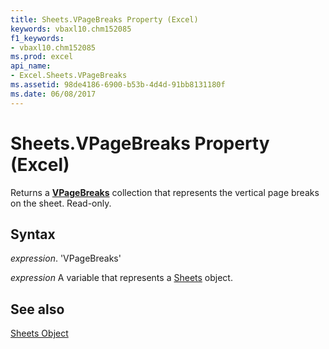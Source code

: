 ```yaml
---
title: Sheets.VPageBreaks Property (Excel)
keywords: vbaxl10.chm152085
f1_keywords:
- vbaxl10.chm152085
ms.prod: excel
api_name:
- Excel.Sheets.VPageBreaks
ms.assetid: 98de4186-6900-b53b-4d4d-91bb8131180f
ms.date: 06/08/2017
---
```



# Sheets.VPageBreaks Property (Excel)

Returns a  **[VPageBreaks](Excel.Sheets.VPageBreaks.md)** collection that represents the vertical page breaks on the sheet. Read-only.


## Syntax

 _expression_. 'VPageBreaks'

 _expression_ A variable that represents a [Sheets](./Excel.Sheets.md) object.


## See also


[Sheets Object](Excel.Sheets.md)

